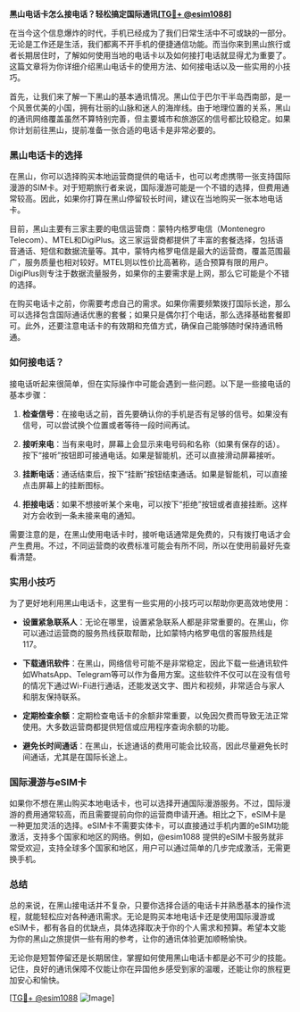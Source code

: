 **黑山电话卡怎么接电话？轻松搞定国际通讯[[TG💪+ @esim1088](https://t.me/s/esim1088)]**

在当今这个信息爆炸的时代，手机已经成为了我们日常生活中不可或缺的一部分。无论是工作还是生活，我们都离不开手机的便捷通信功能。而当你来到黑山旅行或者长期居住时，了解如何使用当地的电话卡以及如何接打电话就显得尤为重要了。这篇文章将为你详细介绍黑山电话卡的使用方法、如何接电话以及一些实用的小技巧。

首先，让我们来了解一下黑山的基本通讯情况。黑山位于巴尔干半岛西南部，是一个风景优美的小国，拥有壮丽的山脉和迷人的海岸线。由于地理位置的关系，黑山的通讯网络覆盖虽然不算特别完善，但主要城市和旅游区的信号都比较稳定。如果你计划前往黑山，提前准备一张合适的电话卡是非常必要的。

### 黑山电话卡的选择

在黑山，你可以选择购买本地运营商提供的电话卡，也可以考虑携带一张支持国际漫游的SIM卡。对于短期旅行者来说，国际漫游可能是一个不错的选择，但费用通常较高。因此，如果你打算在黑山停留较长时间，建议在当地购买一张本地电话卡。

目前，黑山主要有三家主要的电信运营商：蒙特内格罗电信（Montenegro Telecom）、MTEL和DigiPlus。这三家运营商都提供了丰富的套餐选择，包括语音通话、短信和数据流量等。其中，蒙特内格罗电信是最大的运营商，覆盖范围最广，服务质量也相对较好。MTEL则以性价比高著称，适合预算有限的用户。DigiPlus则专注于数据流量服务，如果你的主要需求是上网，那么它可能是个不错的选择。

在购买电话卡之前，你需要考虑自己的需求。如果你需要频繁拨打国际长途，那么可以选择包含国际通话优惠的套餐；如果只是偶尔打个电话，那么选择基础套餐即可。此外，还要注意电话卡的有效期和充值方式，确保自己能够随时保持通讯畅通。

### 如何接电话？

接电话听起来很简单，但在实际操作中可能会遇到一些问题。以下是一些接电话的基本步骤：

1. **检查信号**：在接电话之前，首先要确认你的手机是否有足够的信号。如果没有信号，可以尝试换个位置或者等待一段时间再试。

2. **接听来电**：当有来电时，屏幕上会显示来电号码和名称（如果有保存的话）。按下“接听”按钮即可接通电话。如果是智能机，还可以直接滑动屏幕接听。

3. **挂断电话**：通话结束后，按下“挂断”按钮结束通话。如果是智能机，可以直接点击屏幕上的挂断图标。

4. **拒接电话**：如果不想接听某个来电，可以按下“拒绝”按钮或者直接挂断。这样对方会收到一条未接来电的通知。

需要注意的是，在黑山使用电话卡时，接听电话通常是免费的，只有拨打电话才会产生费用。不过，不同运营商的收费标准可能会有所不同，所以在使用前最好先查看清楚。

### 实用小技巧

为了更好地利用黑山电话卡，这里有一些实用的小技巧可以帮助你更高效地使用：

- **设置紧急联系人**：无论在哪里，设置紧急联系人都是非常重要的。在黑山，你可以通过运营商的服务热线获取帮助，比如蒙特内格罗电信的客服热线是117。
  
- **下载通讯软件**：在黑山，网络信号可能不是非常稳定，因此下载一些通讯软件如WhatsApp、Telegram等可以作为备用方案。这些软件不仅可以在没有信号的情况下通过Wi-Fi进行通话，还能发送文字、图片和视频，非常适合与家人和朋友保持联系。

- **定期检查余额**：定期检查电话卡的余额非常重要，以免因欠费而导致无法正常使用。大多数运营商都提供短信或应用程序查询余额的功能。

- **避免长时间通话**：在黑山，长途通话的费用可能会比较高，因此尽量避免长时间通话，尤其是在国际长途上。

### 国际漫游与eSIM卡

如果你不想在黑山购买本地电话卡，也可以选择开通国际漫游服务。不过，国际漫游的费用通常较高，而且需要提前向你的运营商申请开通。相比之下，eSIM卡是一种更加灵活的选择。eSIM卡不需要实体卡，可以直接通过手机内置的eSIM功能激活，支持多个国家和地区的网络。例如，@esim1088 提供的eSIM卡服务就非常受欢迎，支持全球多个国家和地区，用户可以通过简单的几步完成激活，无需更换手机。

### 总结

总的来说，在黑山接电话并不复杂，只要你选择合适的电话卡并熟悉基本的操作流程，就能轻松应对各种通讯需求。无论是购买本地电话卡还是使用国际漫游或eSIM卡，都有各自的优缺点，具体选择取决于你的个人需求和预算。希望本文能为你的黑山之旅提供一些有用的参考，让你的通讯体验更加顺畅愉快。

无论你是短暂停留还是长期居住，掌握如何使用黑山电话卡都是必不可少的技能。记住，良好的通讯保障不仅能让你在异国他乡感受到家的温暖，还能让你的旅程更加安心和愉快。

[[TG💪+ @esim1088](https://t.me/s/esim1088) ![Image](https://i.postimg.cc/4NQfJmqS/Snipaste-2025-05-13-00-14-12.png)]